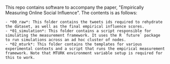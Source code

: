 This repo contains software to accompany the paper, "Empirically Measuring Online Social Influence". The contents is as follows:

	- *00_raw*: This folder contains the tweets ids required to rehydrate the dataset, as well as the final empirical influence scores.
	- *01_simulation*: This folder contains a script responsible for simulating the measurement framework. It uses the R `future` package to run simulations across an ad hoc cluster of nodes.
	- *02_mturk*: This folder contains the templates for various experimental contexts and a script that runs the empirical measurement framework. Note that MTURK environment variable setup is required for this to work.
